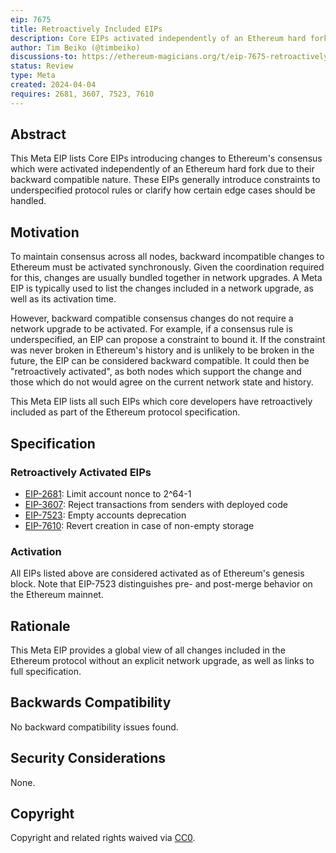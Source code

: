 ```yaml
---
eip: 7675
title: Retroactively Included EIPs
description: Core EIPs activated independently of an Ethereum hard fork.
author: Tim Beiko (@timbeiko)
discussions-to: https://ethereum-magicians.org/t/eip-7675-retroactively-included-eips/19541
status: Review
type: Meta
created: 2024-04-04
requires: 2681, 3607, 7523, 7610
---
```


## Abstract

This Meta EIP lists Core EIPs introducing changes to Ethereum's consensus which were activated independently of an Ethereum hard fork due to their backward compatible nature. These EIPs generally introduce constraints to underspecified protocol rules  or clarify how certain edge cases should be handled. 

## Motivation

To maintain consensus across all nodes, backward incompatible changes to Ethereum must be activated synchronously. Given the coordination required for this, changes are usually bundled together in network upgrades. A Meta EIP is typically used to list the changes included in a network upgrade, as well as its activation time.

However, backward compatible consensus changes do not require a network upgrade to be activated. For example, if a consensus rule is underspecified, an EIP can propose a constraint to bound it. If the constraint was never broken in Ethereum's history and is unlikely to be broken in the future, the EIP can be considered backward compatible. It could then be "retroactively activated", as both nodes which support the change and those which do not would agree on the current network state and history. 

This Meta EIP lists all such EIPs which core developers have retroactively included as part of the Ethereum protocol specification. 

## Specification

### Retroactively Activated EIPs 

* [EIP-2681](./eip-2681.md): Limit account nonce to 2^64-1
* [EIP-3607](./eip-3607.md): Reject transactions from senders with deployed code
* [EIP-7523](./eip-7523.md): Empty accounts deprecation
* [EIP-7610](./eip-7610.md): Revert creation in case of non-empty storage

### Activation 

All EIPs listed above are considered activated as of Ethereum's genesis block. Note that EIP-7523 distinguishes pre- and post-merge behavior on the Ethereum mainnet. 

## Rationale

This Meta EIP provides a global view of all changes included in the Ethereum protocol without an explicit network upgrade, as well as links to full specification. 

## Backwards Compatibility

No backward compatibility issues found.

## Security Considerations

None.

## Copyright

Copyright and related rights waived via [CC0](../LICENSE.md).
